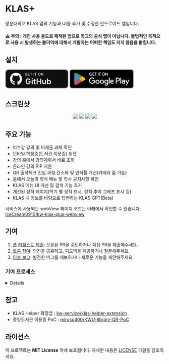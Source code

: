 # KLAS+  
광운대학교 KLAS 앱의 기능과 UI를 추가 및 수정한 안드로이드 앱입니다.

#### ⚠️ 주의 : 개인 사용 용도로 제작된 앱으로 학교의 공식 앱이 아닙니다. 불법적인 목적으로 사용 시 발생하는 불이익에 대해서 개발자는 어떠한 책임도 지지 않음을 밝힙니다. 

## 설치
[<img src="https://github.com/michaelbel/movies/raw/develop/config/images/badges/badge-github.svg" alt="" height="60">](https://github.com/icecream0910/kw-klas-plus/releases)
[<img src="https://github.com/michaelbel/movies/raw/develop/config/images/badges/badge-googleplay.svg" alt="" height="60">](https://play.google.com/store/apps/details?id=com.icecream.kwklasplus)

## 스크린샷
<p align="center">
    <img src="https://i.imgur.com/mKwd1Ae.png" width="24%">
    <img src="https://i.imgur.com/wLz4Bri.png" width="24%">
    <img src="https://i.imgur.com/fF9M5sn.png" width="24%">
    <img src="https://i.imgur.com/X4kMSua.png" width="24%">
</p>
  
## 주요 기능
- 미수강 강의 및 미제출 과제 확인
- 모바일 학생증(도서관 이용증) 위젯
- 강의 홈에서 강의계획서 바로 조회
- 온라인 강의 PIP 지원
- QR 출석체크 진입 과정 간소화 및 인식률 개선(카메라 줌 가능)
- 홈에서 오늘의 학식 메뉴 및 학사 공지사항 확인
- KLAS 메뉴 UI 개선 및 검색 기능 추가
- 개선된 성적 페이지(학기 별 성적 표시, 성적 추이 그래프 표시 등)
- KLAS 내 정보를 바탕으로 답변하는 KLAS GPT(Beta)

서비스에 사용되는 webView 페이지 코드는 아래에서 확인할 수 있습니다.<br/>
[IceCream0910/kw-klas-plus-webview](https://github.com/IceCream0910/kw-klas-plus-webview)

## 기여
  
1. [풀 리퀘스트 제출](https://github.com/IceCream0910/kw-klas-plus/pulls): 오픈된 PR을 검토하거나 직접 PR을 제출해주세요.
2. [토론 참여](https://github.com/IceCream0910/kw-klas-plus/discussions): 의견을 공유하고, 피드백을 제공하거나 질문해주세요.
3. [이슈 보고](https://github.com/IceCream0910/kw-klas-plus/issues): 발견한 버그를 제보하거나 새로운 기능을 제안해주세요.

### 기여 프로세스


<details closed>
1. **저장소 포크하기**: 프로젝트 저장소를 자신의 GitHub 계정으로 포크합니다.

2. **로컬에 클론하기**: 포크한 저장소를 로컬 머신에 클론합니다.
   ```sh
   git clone https://github.com/Your-Username/kw-klas-plus.git
   ```

3. **새 브랜치 만들기**: 아래와 같이 새로운 브랜치를 만들어 작업해주세요.
   ```sh
   git checkout -b feature/new-feature-name
   ```

4. **변경사항 작업**: 로컬에서 개발하고 테스트합니다.

5. **변경사항 Commit**: 변경사항을 커밋합니다.
   ```sh
   git commit -m 'feat: 내용'
   ```

6. **Push**: 변경사항을 포크한 저장소에 푸시합니다.
   ```sh
   git push origin feature/new-feature-name
   ```

7. **Pull Request 제출**: 원본 프로젝트 저장소에 PR을 생성합니다. 변경사항과 그 이유 등 내용에 대한 구체적인 설명을 포함해주세요.

## 보안 취약점 보고

보안 관련 이슈를 발견하셨다면, 공개 이슈 대신 [hey@yuntae.in](mailto:hey@yuntae.in)를 통해 비공개로 보고해주세요.

</details>

## 참고
- KLAS Helper 확장앱 : [kw-service/klas-helper-extension](https://github.com/kw-service/klas-helper-extension)
- 중앙도서관 이용증 PoC : [mirusu400/KWU-library-QR-PoC](https://github.com/mirusu400/KWU-library-QR-PoC)

## 라이선스

이 프로젝트는 **MIT License** 하에 보호됩니다. 자세한 내용은 [LICENSE](LICENSE) 파일을 참조하세요.
